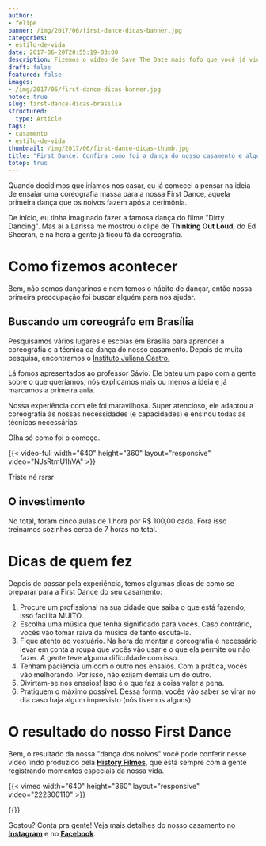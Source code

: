 ```yaml
---
author:
- felipe
banner: /img/2017/06/first-dance-dicas-banner.jpg
categories:
- estilo-de-vida
date: 2017-06-20T20:55:19-03:00
description: Fizemos o vídeo de Save The Date mais fofo que você já viu. Assita e entenda como foi a produção desse vídeo tão criativo, diferente e animado.
draft: false
featured: false
images:
- /img/2017/06/first-dance-dicas-banner.jpg
notoc: true
slug: first-dance-dicas-brasilia
structured:
  type: Article
tags:
- casamento
- estilo-de-vida
thumbnail: /img/2017/06/first-dance-dicas-thumb.jpg
title: "First Dance: Confira como foi a dança do nosso casamento e algumas dicas para a sua"
totop: true
---
```


Quando decidimos que iríamos nos casar, eu já comecei a pensar na ideia de ensaiar uma coreografia massa para a nossa First Dance, aquela primeira dança que os noivos fazem após a cerimônia.

De início, eu tinha imaginado fazer a famosa dança do filme "Dirty Dancing". Mas aí a Larissa me mostrou o clipe de **Thinking Out Loud**, do Ed Sheeran, e na hora a gente já ficou fã da coreografia.



# Como fizemos acontecer

Bem, não somos dançarinos e nem temos o hábito de dançar, então nossa primeira preocupação foi buscar alguém para nos ajudar. 

## Buscando um coreográfo em Brasília

Pesquisamos vários lugares e escolas em Brasília para aprender a coreografia e a técnica da dança do nosso casamento. Depois de muita pesquisa, encontramos o [Instituto Juliana Castro.](http://julianacastro.com.br/ijc/s/)

Lá fomos apresentados ao professor Sávio. Ele bateu um papo com a gente sobre o que queríamos, nós explicamos mais ou menos a ideia e já marcamos a primeira aula.



Nossa experiência com ele foi maravilhosa. Super atencioso, ele adaptou a coreografia às nossas necessidades (e capacidades) e ensinou todas as técnicas necessárias.

Olha só como foi o começo.

 {{< video-full width="640" height="360" layout="responsive" video="NJsRtmU1hVA" >}}

Triste né rsrsr

## O investimento

No total, foram cinco aulas de 1 hora por R$ 100,00 cada. Fora isso treinamos sozinhos cerca de 7 horas no total.

# Dicas de quem fez

Depois de passar pela experiência, temos algumas dicas de como se preparar para a First Dance do seu casamento:

1. Procure um profissional na sua cidade que saiba o que está fazendo, isso facilita MUITO.
2. Escolha uma música que tenha significado para vocês. Caso contrário, vocês vão tomar raiva da música de tanto escutá-la.
3. Fique atento ao vestuário. Na hora de montar a coreografia é necessário levar em conta a roupa que vocês vão usar e o que ela permite ou não fazer. A gente teve alguma dificuldade com isso.
4. Tenham paciência um com o outro nos ensaios. Com a prática, vocês vão melhorando. Por isso, não exijam demais um do outro.
5. Divirtam-se nos ensaios! Isso é o que faz a coisa valer a pena.
6. Pratiquem o máximo possível. Dessa forma, vocês vão saber se virar no dia caso haja algum imprevisto (nós tivemos alguns).

# O resultado do nosso First Dance

Bem, o resultado da nossa "dança dos noivos" você pode conferir nesse vídeo lindo produzido pela **[History Filmes](http://historyfilmes.com.br/)**, que está sempre com a gente registrando momentos especiais da nossa vida.

{{< vimeo width="640" height="360" layout="responsive" video="222300110" >}}





{{<subscribe>}}

Gostou? Conta pra gente! Veja mais detalhes do nosso casamento no [**Instagram**](https://www.instagram.com/casaldebacontudo/) e no [**Facebook**](https://www.facebook.com/debacontudo/).
